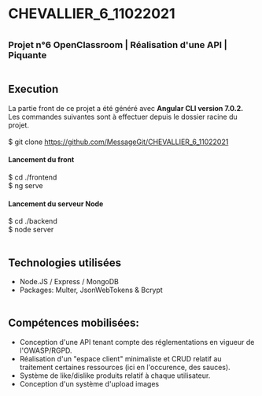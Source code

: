 # CHEVALLIER_6_11022021
<br /><font style="font-size: 18px;"><b>Projet n°6 OpenClassroom | Réalisation d'une API | Piquante</b></font><br /><br />
## Execution
La partie front de ce projet a été généré avec <b>Angular CLI version 7.0.2.</b><br />
Les commandes suivantes sont à effectuer depuis le dossier racine du projet.<br /><br />
$ git clone https://github.com/MessageGit/CHEVALLIER_6_11022021<br />
#### Lancement du front
$ cd ./frontend<br />
$ ng serve<br />
#### Lancement du serveur Node
$ cd ./backend<br />
$ node server
<br /><br />
## Technologies utilisées
- Node.JS / Express / MongoDB<br />
- Packages: Multer, JsonWebTokens & Bcrypt
<br /><br />
## Compétences mobilisées:
- Conception d'une API tenant compte des réglementations en vigueur de l'OWASP/RGPD.<br />
- Réalisation d'un "espace client" minimaliste et CRUD relatif au traitement certaines ressources (ici en l'occurence, des sauces).<br />
- Système de like/dislike produits relatif à chaque utilisateur.<br />
- Conception d'un système d'upload images
